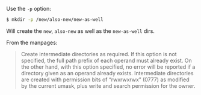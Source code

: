 Use the `-p` option:

```bash
$ mkdir -p /new/also-new/new-as-well
```

Will create the `new`, `also-new` as well as the `new-as-well` dirs.

From the manpages:

> Create intermediate directories as required.  If this option is not specified, the full path prefix of each operand must already exist.  On the other hand, with this option specified, no error will be reported if a directory given as an operand already exists.  Intermediate directories are created with permission bits of “rwxrwxrwx” (0777) as modified by the current umask, plus write and search permission for the owner.
